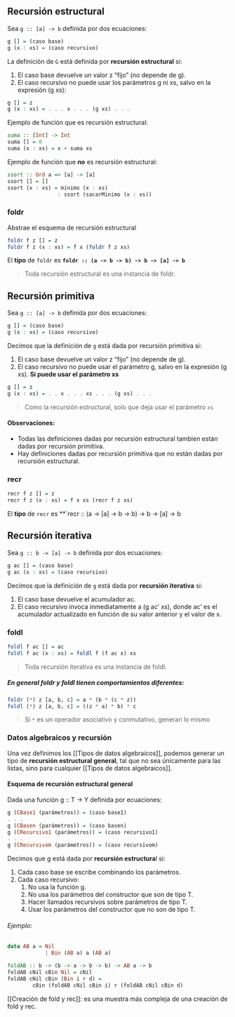 ## Recursión estructural
Sea `g :: [a] -> b` definida por dos ecuaciones:

```haskell
g [] = (caso base)
g (x : xs) = (caso recursivo)
```

La definición de `G` está definida por **recursión estructural** si:
1. El caso base devuelve un valor z “fijo” (no depende de g).
2. El caso recursivo no puede usar los parámetros g ni xs, salvo en la expresión (g xs):

```haskell
g [] = z
g (x : xs) = . . . x . . . (g xs) . . .
```

Ejemplo de función que es recursión estructural:

```haskell
suma :: [Int] -> Int
suma [] = 0
suma (x : xs) = x + suma xs
```

Ejemplo de función que **no** es recursión estructural:
```haskell
ssort :: Ord a => [a] -> [a]
ssort [] = []
ssort (x : xs) = minimo (x : xs)
				: ssort (sacarMinimo (x : xs))
```

### foldr

Abstrae el esquema de recursión estructural

```haskell
foldr f z [] = z
foldr f z (x : xs) = f x (foldr f z xs)
```

El **tipo** de `foldr` es **`foldr :: (a -> b -> b) -> b -> [a] -> b`**

> Toda recursión estructural es una instancia de foldr.
## Recursión primitiva

Sea `g :: [a] -> b` definida por dos ecuaciones:

```haskell
g [] = (caso base)
g (x : xs) = (caso recursivo)
```

Decimos que la definición de `g` está dada por recursión primitiva si:
1. El caso base devuelve un valor z “fijo” (no depende de g).
2. El caso recursivo no puede usar el parámetro g, salvo en la expresión (g xs).
   **Sí puede usar el parámetro xs**

```haskell
g [] = z
g (x : xs) = . . x . . . xs . . . (g xs) . . .
```

> Como la recursión estructural, solo que deja usar el parámetro `xs`


#### Observaciones:
+ Todas las definiciones dadas por recursión estructural tambien están dadas por recursión primitiva.
+ Hay definiciones dadas por recursión primitiva que no están dadas por recursión estructural.

### recr

```haskell
recr f z [] = z
recr f z (x : xs) = f x xs (recr f z xs)
```

El **tipo** de `recr` es **`recr :: (a -> [a] -> b -> b) -> b -> [a] -> b

## Recursión iterativa

Sea `g :: b -> [a] -> b` definida por dos ecuaciones:

```haskell
g ac [] = (caso base)
g ac (x : xs) = (caso recursivo)
```


Decimos que la definición de `g` está dada por **recursión iterativa** si:
1. El caso base devuelve el acumulador ac.
2. El caso recursivo invoca inmediatamente a (g ac’ xs), donde ac’ es el acumulador actualizado en función de su valor anterior y el valor de x.
### foldl

```haskell
foldl f ac [] = ac
foldl f ac (x : xs) = foldl f (f ac x) xs
```

> Toda recursión iterativa es una instancia de foldl.


##### **En general foldr y foldl tienen comportamientos diferentes:**

```haskell
foldr (*) z [a, b, c] = a * (b * (c * z))
foldl (*) z [a, b, c] = ((z * a) * b) * c
```

> Si `*` es un operador asociativo y conmutativo, generan lo mismo


### Datos algebraicos y recursión

Una vez definimos los [[Tipos de datos algebraicos]], podemos generar un tipo de **recursión estructural general**, tal que no sea únicamente para las listas, sino para cualquier  [[Tipos de datos algebraicos]].

#### Esquema de recursión estructural general

Dada una función g :: T -> Y definida por ecuaciones:

```haskell
g (CBase1 (parámetros)) = (caso base1)
. . .
g (CBasen (parámetros)) = (caso basen)
g (CRecursivo1 (parámetros)) = (caso recursivo1)
. . .
g (CRecursivom (parámetros)) = (caso recursivom)
```

Decimos que g está dada por **recursión estructura**l si:
1. Cada caso base se escribe combinando los parámetros.
2. Cada caso recursivo:
	1. No usa la función g.
	2. No usa los parámetros del constructor que son de tipo T.
	3. Hacer llamados recursivos sobre parámetros de tipo T.
	4. Usar los parámetros del constructor que no son de tipo T.

###### Ejemplo:
```haskell
data AB a = Nil
			| Bin (AB a) a (AB a)
```

```haskell
foldAB :: b -> (b -> a -> b -> b) -> AB a -> b
foldAB cNil cBin Nil = cNil
foldAB cNil cBin (Bin i r d) =
		cBin (foldAB cNil cBin i) r (foldAB cNil cBin d)
```

[[Creación de fold y rec]]: es una muestra más compleja de una creación de fold y rec.

